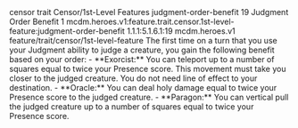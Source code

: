 <ability>
  <metadata>
    <class>censor</class>
    <feature_type>trait</feature_type>
    <file_dpath>Censor/1st-Level Features</file_dpath>
    <item_id>judgment-order-benefit</item_id>
    <item_index>19</item_index>
    <item_name>Judgment Order Benefit</item_name>
    <level>1</level>
    <scc>mcdm.heroes.v1:feature.trait.censor.1st-level-feature:judgment-order-benefit</scc>
    <scdc>1.1.1:5.1.6.1:19</scdc>
    <source>mcdm.heroes.v1</source>
    <type>feature/trait/censor/1st-level-feature</type>
  </metadata>
  <effects>
    <effect type="mundane">The first time on a turn that you use your Judgment ability to judge a creature, you gain the following benefit based on your order:
- **Exorcist:** You can teleport up to a number of squares equal to twice your Presence score. This movement must take you closer to the judged creature. You do not need line of effect to your destination.
- **Oracle:** You can deal holy damage equal to twice your Presence score to the judged creature.
- **Paragon:** You can vertical pull the judged creature up to a number of squares equal to twice your Presence score.</effect>
  </effects>
</ability>
